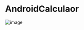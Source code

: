 # AndroidCalculaor
![image](https://github.com/prosenjit07/AndroidCalculaor/assets/98583038/10c14030-98d1-4bee-bdae-8dfee39ba584)
